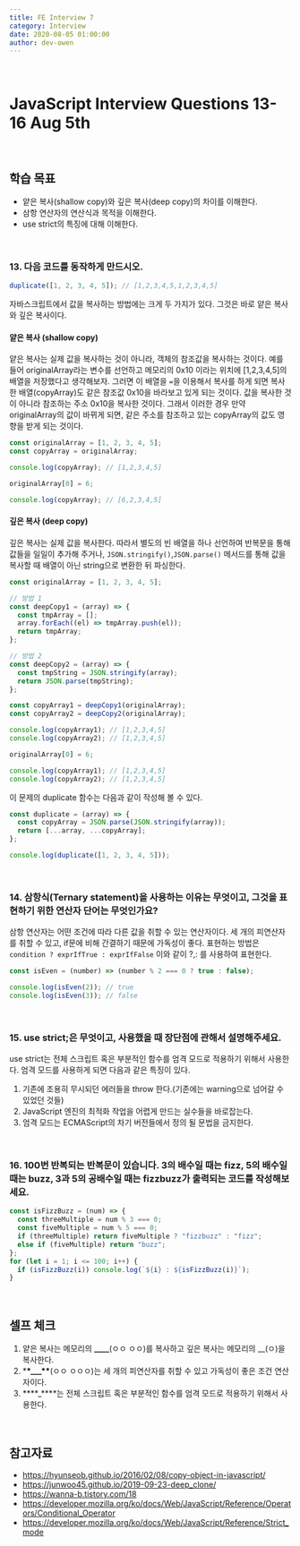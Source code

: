 ```yaml
---
title: FE Interview 7
category: Interview
date: 2020-08-05 01:00:00
author: dev-owen
---
```


<br>

# JavaScript Interview Questions 13-16 Aug 5th

<br>

## 학습 목표

- 얕은 복사(shallow copy)와 깊은 복사(deep copy)의 차이를 이해한다.
- 삼항 연산자의 연산식과 목적을 이해한다.
- use strict의 특징에 대해 이해한다.

<br>

### 13. 다음 코드를 동작하게 만드시오.

```javascript
duplicate([1, 2, 3, 4, 5]); // [1,2,3,4,5,1,2,3,4,5]
```

자바스크립트에서 값을 복사하는 방법에는 크게 두 가지가 있다. 그것은 바로 얕은 복사와 깊은 복사이다.

#### 얕은 복사 (shallow copy)

얕은 복사는 실제 값을 복사하는 것이 아니라, 객체의 참조값을 복사하는 것이다. 예를 들어 originalArray라는 변수를 선언하고 메모리의 0x10 이라는 위치에 [1,2,3,4,5]의 배열을 저장했다고 생각해보자.
그러면 이 배열을 `=`을 이용해서 복사를 하게 되면 복사한 배열(copyArray)도 같은 참조값 0x10을 바라보고 있게 되는 것이다. 값을 복사한 것이 아니라 참조하는 주소 0x10을 복사한 것이다.
그래서 이러한 경우 만약 originalArray의 값이 바뀌게 되면, 같은 주소를 참조하고 있는 copyArray의 값도 영향을 받게 되는 것이다.

```javascript
const originalArray = [1, 2, 3, 4, 5];
const copyArray = originalArray;

console.log(copyArray); // [1,2,3,4,5]

originalArray[0] = 6;

console.log(copyArray); // [6,2,3,4,5]
```

#### 깊은 복사 (deep copy)

깊은 복사는 실제 값을 복사한다. 따라서 별도의 빈 배열을 하나 선언하여 반복문을 통해 값들을 일일이 추가해 주거나,
`JSON.stringify()`,`JSON.parse()` 메서드를 통해 값을 복사할 때 배열이 아닌 string으로 변환한 뒤 파싱한다.

```javascript
const originalArray = [1, 2, 3, 4, 5];

// 방법 1
const deepCopy1 = (array) => {
  const tmpArray = [];
  array.forEach((el) => tmpArray.push(el));
  return tmpArray;
};

// 방법 2
const deepCopy2 = (array) => {
  const tmpString = JSON.stringify(array);
  return JSON.parse(tmpString);
};

const copyArray1 = deepCopy1(originalArray);
const copyArray2 = deepCopy2(originalArray);

console.log(copyArray1); // [1,2,3,4,5]
console.log(copyArray2); // [1,2,3,4,5]

originalArray[0] = 6;

console.log(copyArray1); // [1,2,3,4,5]
console.log(copyArray2); // [1,2,3,4,5]
```

이 문제의 duplicate 함수는 다음과 같이 작성해 볼 수 있다.

```javascript
const duplicate = (array) => {
  const copyArray = JSON.parse(JSON.stringify(array));
  return [...array, ...copyArray];
};

console.log(duplicate([1, 2, 3, 4, 5]));
```

<br>

### 14. 삼항식(Ternary statement)을 사용하는 이유는 무엇이고, 그것을 표현하기 위한 연산자 단어는 무엇인가요?

삼항 연산자는 어떤 조건에 따라 다른 값을 취할 수 있는 연산자이다. 세 개의 피연산자를 취할 수 있고, if문에 비해 간결하기 때문에 가독성이 좋다.
표현하는 방법은 `condition ? exprIfTrue : exprIfFalse` 이와 같이 ?,: 를 사용하여 표현한다.

```javascript
const isEven = (number) => (number % 2 === 0 ? true : false);

console.log(isEven(2)); // true
console.log(isEven(3)); // false
```

<br>

### 15. use strict;은 무엇이고, 사용했을 때 장단점에 관해서 설명해주세요.

use strict는 전체 스크립트 혹은 부분적인 함수를 엄격 모드로 적용하기 위해서 사용한다. 엄격 모드를 사용하게 되면 다음과 같은 특징이 있다.

1. 기존에 조용히 무시되던 에러들을 throw 한다.(기존에는 warning으로 넘어갈 수 있었던 것들)
2. JavaScript 엔진의 최적화 작업을 어렵게 만드는 실수들을 바로잡는다.
3. 엄격 모드는 ECMAScript의 차기 버전들에서 정의 될 문법을 금지한다.

<br>

### 16. 100번 반복되는 반복문이 있습니다. 3의 배수일 때는 fizz, 5의 배수일 때는 buzz, 3과 5의 공배수일 때는 fizzbuzz가 출력되는 코드를 작성해보세요.

```javascript
const isFizzBuzz = (num) => {
  const threeMultiple = num % 3 === 0;
  const fiveMultiple = num % 5 === 0;
  if (threeMultiple) return fiveMultiple ? "fizzbuzz" : "fizz";
  else if (fiveMultiple) return "buzz";
};
for (let i = 1; i <= 100; i++) {
  if (isFizzBuzz(i)) console.log(`${i} : ${isFizzBuzz(i)}`);
}
```

<br>

## 셀프 체크

1. 얕은 복사는 메모리의 **\_\_\_\_**(ㅇㅇ ㅇㅇ)를 복사하고 깊은 복사는 메모리의 \_\_(ㅇ)을 복사한다.
2. \***\*\_\_\_\*\***(ㅇㅇ ㅇㅇㅇ)는 세 개의 피연산자를 취할 수 있고 가독성이 좋은 조건 연산자이다.
3. \***\*\_\*\***는 전체 스크립트 혹은 부분적인 함수를 엄격 모드로 적용하기 위해서 사용한다.

<br>

## 참고자료

- https://hyunseob.github.io/2016/02/08/copy-object-in-javascript/
- https://junwoo45.github.io/2019-09-23-deep_clone/
- https://wanna-b.tistory.com/18
- https://developer.mozilla.org/ko/docs/Web/JavaScript/Reference/Operators/Conditional_Operator
- https://developer.mozilla.org/ko/docs/Web/JavaScript/Reference/Strict_mode
